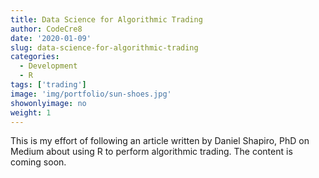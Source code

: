 ```yaml
---
title: Data Science for Algorithmic Trading
author: CodeCre8
date: '2020-01-09'
slug: data-science-for-algorithmic-trading
categories:
  - Development
  - R
tags: ['trading']
image: 'img/portfolio/sun-shoes.jpg'
showonlyimage: no
weight: 1
---
```


This is my effort of following an article written by Daniel Shapiro, PhD on Medium about using R to perform algorithmic trading. The content is coming soon.